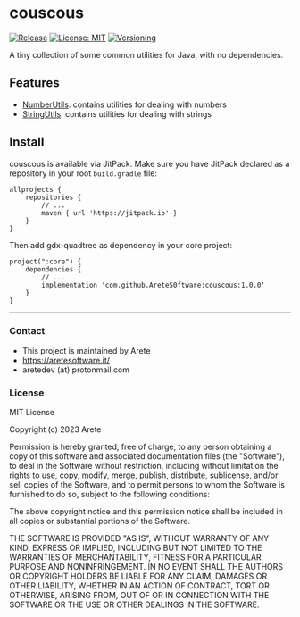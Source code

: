 # couscous
[![Release](https://jitpack.io/v/AreteS0ftware/couscous.svg)](https://jitpack.io/v/AreteS0ftware/couscous)
[![License: MIT](https://img.shields.io/badge/License-MIT-yellow.svg)](https://opensource.org/licenses/MIT)
[![Versioning](https://img.shields.io/badge/semver-2.0.0-blue)](https://semver.org/)

A tiny collection of some common utilities for Java, with no dependencies.

## Features

* [NumberUtils](https://github.com/AreteS0ftware/couscous/blob/main/src/main/java/it/aretesoftware/couscous/NumberUtils.java): contains utilities for dealing with numbers
* [StringUtils](https://github.com/AreteS0ftware/couscous/blob/main/src/main/java/it/aretesoftware/couscous/StringUtils.java): contains utilities for dealing with strings

## Install
couscous is available via JitPack. Make sure you have JitPack declared as a repository in your root <code>build.gradle</code> file:

```
allprojects {
    repositories {
        // ...
        maven { url 'https://jitpack.io' }
    }
}
```
Then add gdx-quadtree as dependency in your core project:
```
project(":core") {
    dependencies {
    	// ...
        implementation 'com.github.AreteS0ftware:couscous:1.0.0'
    }
}
```

<hr>

### Contact
* This project is maintained by Arete
* https://aretesoftware.it/
* aretedev (at) protonmail.com

### License
MIT License

Copyright (c) 2023 Arete

Permission is hereby granted, free of charge, to any person obtaining a copy of this software and associated documentation files (the "Software"), to deal in the Software without restriction, including without limitation the rights to use, copy, modify, merge, publish, distribute, sublicense, and/or sell copies of the Software, and to permit persons to whom the Software is furnished to do so, subject to the following conditions:

The above copyright notice and this permission notice shall be included in all copies or substantial portions of the Software.

THE SOFTWARE IS PROVIDED "AS IS", WITHOUT WARRANTY OF ANY KIND, EXPRESS OR IMPLIED, INCLUDING BUT NOT LIMITED TO THE WARRANTIES OF MERCHANTABILITY, FITNESS FOR A PARTICULAR PURPOSE AND NONINFRINGEMENT. IN NO EVENT SHALL THE AUTHORS OR COPYRIGHT HOLDERS BE LIABLE FOR ANY CLAIM, DAMAGES OR OTHER LIABILITY, WHETHER IN AN ACTION OF CONTRACT, TORT OR OTHERWISE, ARISING FROM, OUT OF OR IN CONNECTION WITH THE SOFTWARE OR THE USE OR OTHER DEALINGS IN THE SOFTWARE.
